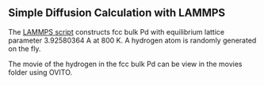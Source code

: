 ## Simple Diffusion Calculation with LAMMPS

The [LAMMPS script](https://github.com/yanxon/diffusion/blob/master/diff.in) constructs fcc bulk Pd with equilibrium lattice parameter 3.92580364 A at 800 K. A hydrogen atom is randomly generated on the fly.

The movie of the hydrogen in the fcc bulk Pd can be view in the movies folder using OVITO.
